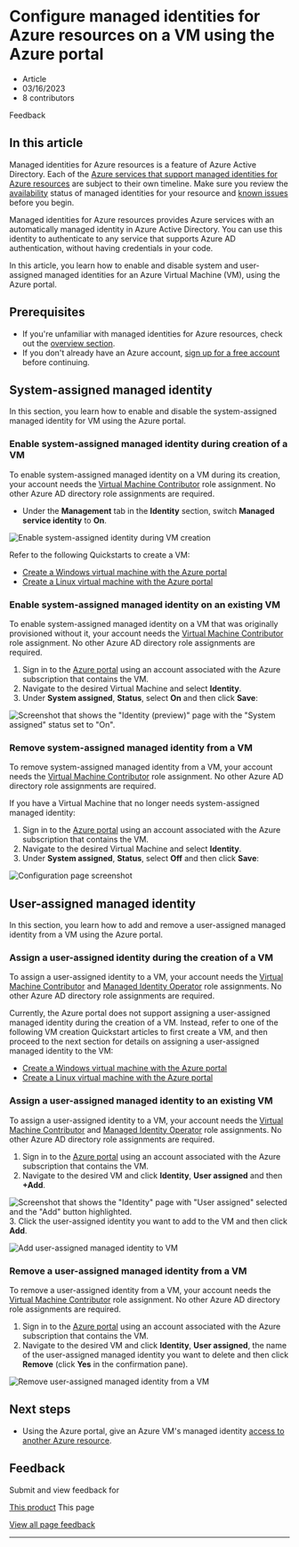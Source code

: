 # Configure managed identities for Azure resources on a VM using the Azure portal

* Article
* 03/16/2023
* 8 contributors

Feedback

## In this article

Managed identities for Azure resources is a feature of Azure Active Directory. Each of the [Azure services that support managed identities for Azure resources](services-support-managed-identities) are subject to their own timeline. Make sure you review the [availability](services-support-managed-identities) status of managed identities for your resource and [known issues](known-issues) before you begin.

Managed identities for Azure resources provides Azure services with an automatically managed identity in Azure Active Directory. You can use this identity to authenticate to any service that supports Azure AD authentication, without having credentials in your code.

In this article, you learn how to enable and disable system and user-assigned managed identities for an Azure Virtual Machine (VM), using the Azure portal.

## Prerequisites

* If you're unfamiliar with managed identities for Azure resources, check out the [overview section](overview).
* If you don't already have an Azure account, [sign up for a free account](https://azure.microsoft.com/free/) before continuing.

## System-assigned managed identity

In this section, you learn how to enable and disable the system-assigned managed identity for VM using the Azure portal.

### Enable system-assigned managed identity during creation of a VM

To enable system-assigned managed identity on a VM during its creation, your account needs the [Virtual Machine Contributor](../../role-based-access-control/built-in-roles#virtual-machine-contributor) role assignment. No other Azure AD directory role assignments are required.

* Under the **Management** tab in the **Identity** section, switch **Managed service identity** to **On**.

![Enable system-assigned identity during VM creation](media/msi-qs-configure-portal-windows-vm/enable-system-assigned-identity-vm-creation.png)

Refer to the following Quickstarts to create a VM:

* [Create a Windows virtual machine with the Azure portal](../../virtual-machines/windows/quick-create-portal#create-virtual-machine)
* [Create a Linux virtual machine with the Azure portal](../../virtual-machines/linux/quick-create-portal#create-virtual-machine)

### Enable system-assigned managed identity on an existing VM

To enable system-assigned managed identity on a VM that was originally provisioned without it, your account needs the [Virtual Machine Contributor](../../role-based-access-control/built-in-roles#virtual-machine-contributor) role assignment. No other Azure AD directory role assignments are required.

1. Sign in to the [Azure portal](https://portal.azure.com) using an account associated with the Azure subscription that contains the VM.
2. Navigate to the desired Virtual Machine and select **Identity**.
3. Under **System assigned**, **Status**, select **On** and then click **Save**:

![Screenshot that shows the "Identity (preview)" page with the "System assigned" status set to "On".](media/msi-qs-configure-portal-windows-vm/create-windows-vm-portal-configuration-blade.png)

### Remove system-assigned managed identity from a VM

To remove system-assigned managed identity from a VM, your account needs the [Virtual Machine Contributor](../../role-based-access-control/built-in-roles#virtual-machine-contributor) role assignment. No other Azure AD directory role assignments are required.

If you have a Virtual Machine that no longer needs system-assigned managed identity:

1. Sign in to the [Azure portal](https://portal.azure.com) using an account associated with the Azure subscription that contains the VM.
2. Navigate to the desired Virtual Machine and select **Identity**.
3. Under **System assigned**, **Status**, select **Off** and then click **Save**:

![Configuration page screenshot](media/msi-qs-configure-portal-windows-vm/create-windows-vm-portal-configuration-blade-disable.png)

## User-assigned managed identity

In this section, you learn how to add and remove a user-assigned managed identity from a VM using the Azure portal.

### Assign a user-assigned identity during the creation of a VM

To assign a user-assigned identity to a VM, your account needs the [Virtual Machine Contributor](../../role-based-access-control/built-in-roles#virtual-machine-contributor) and [Managed Identity Operator](../../role-based-access-control/built-in-roles#managed-identity-operator) role assignments. No other Azure AD directory role assignments are required.

Currently, the Azure portal does not support assigning a user-assigned managed identity during the creation of a VM. Instead, refer to one of the following VM creation Quickstart articles to first create a VM, and then proceed to the next section for details on assigning a user-assigned managed identity to the VM:

* [Create a Windows virtual machine with the Azure portal](../../virtual-machines/windows/quick-create-portal#create-virtual-machine)
* [Create a Linux virtual machine with the Azure portal](../../virtual-machines/linux/quick-create-portal#create-virtual-machine)

### Assign a user-assigned managed identity to an existing VM

To assign a user-assigned identity to a VM, your account needs the [Virtual Machine Contributor](../../role-based-access-control/built-in-roles#virtual-machine-contributor) and [Managed Identity Operator](../../role-based-access-control/built-in-roles#managed-identity-operator) role assignments. No other Azure AD directory role assignments are required.

1. Sign in to the [Azure portal](https://portal.azure.com) using an account associated with the Azure subscription that contains the VM.
2. Navigate to the desired VM and click **Identity**, **User assigned** and then **+Add**.

![Screenshot that shows the "Identity" page with "User assigned" selected and the "Add" button highlighted.](media/msi-qs-configure-portal-windows-vm/add-user-assigned-identity-vm-screenshot1.png)
3. Click the user-assigned identity you want to add to the VM and then click **Add**.

![Add user-assigned managed identity to VM](media/msi-qs-configure-portal-windows-vm/add-user-assigned-identity-vm-screenshot2.png)

### Remove a user-assigned managed identity from a VM

To remove a user-assigned identity from a VM, your account needs the [Virtual Machine Contributor](../../role-based-access-control/built-in-roles#virtual-machine-contributor) role assignment. No other Azure AD directory role assignments are required.

1. Sign in to the [Azure portal](https://portal.azure.com) using an account associated with the Azure subscription that contains the VM.
2. Navigate to the desired VM and click **Identity**, **User assigned**, the name of the user-assigned managed identity you want to delete and then click **Remove** (click **Yes** in the confirmation pane).

![Remove user-assigned managed identity from a VM](media/msi-qs-configure-portal-windows-vm/remove-user-assigned-identity-vm-screenshot.png)

## Next steps

* Using the Azure portal, give an Azure VM's managed identity [access to another Azure resource](howto-assign-access-portal).

## Feedback

Submit and view feedback for

[This product](https://feedback.azure.com/d365community/forum/22920db1-ad25-ec11-b6e6-000d3a4f0789)
This page

[View all page feedback](https://github.com/MicrosoftDocs/azure-docs/issues)

---
